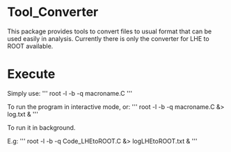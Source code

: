 # Tool_Converter

This package provides tools to convert files to usual format that can be used easily in analysis.
Currently there is only the converter for LHE to ROOT available.

# Execute

Simply use:
'''
root -l -b -q  macroname.C
'''

To run the program in interactive mode, or:
'''
root -l -b -q  macroname.C  &> log.txt &
'''

To run it in background.

E.g:
'''
root -l -b -q  Code_LHEtoROOT.C  &> logLHEtoROOT.txt &
'''
